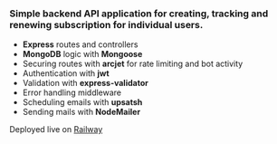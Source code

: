 ### Simple backend API application for creating, tracking and renewing subscription for individual users.

- **Express** routes and controllers
- **MongoDB** logic with **Mongoose**
- Securing routes with **arcjet** for rate limiting and bot activity
- Authentication with **jwt**
- Validation with **express-validator**
- Error handling middleware
- Scheduling emails with **upsatsh**
- Sending mails with **NodeMailer**

Deployed live on [Railway](https://subscription-tracker-production-033d.up.railway.app/)
